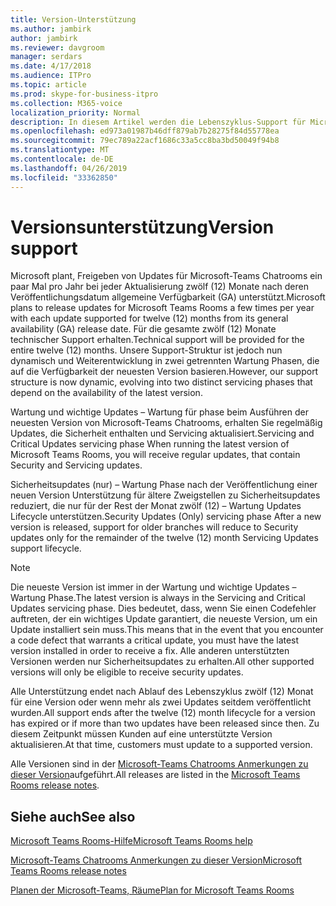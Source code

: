 ```yaml
---
title: Version-Unterstützung
ms.author: jambirk
author: jambirk
ms.reviewer: davgroom
manager: serdars
ms.date: 4/17/2018
ms.audience: ITPro
ms.topic: article
ms.prod: skype-for-business-itpro
ms.collection: M365-voice
localization_priority: Normal
description: In diesem Artikel werden die Lebenszyklus-Support für Microsoft-Teams Chatrooms.
ms.openlocfilehash: ed973a01987b46dff879ab7b28275f84d55778ea
ms.sourcegitcommit: 79ec789a22acf1686c33a5cc8ba3bd50049f94b8
ms.translationtype: MT
ms.contentlocale: de-DE
ms.lasthandoff: 04/26/2019
ms.locfileid: "33362850"
---
```

# <a name="version-support"></a><span data-ttu-id="fbf50-103">Versionsunterstützung</span><span class="sxs-lookup"><span data-stu-id="fbf50-103">Version support</span></span>
 
<span data-ttu-id="fbf50-104">Microsoft plant, Freigeben von Updates für Microsoft-Teams Chatrooms ein paar Mal pro Jahr bei jeder Aktualisierung zwölf (12) Monate nach deren Veröffentlichungsdatum allgemeine Verfügbarkeit (GA) unterstützt.</span><span class="sxs-lookup"><span data-stu-id="fbf50-104">Microsoft plans to release updates for Microsoft Teams Rooms a few times per year with each update supported for twelve (12) months from its general availability (GA) release date.</span></span> <span data-ttu-id="fbf50-105">Für die gesamte zwölf (12) Monate technischer Support erhalten.</span><span class="sxs-lookup"><span data-stu-id="fbf50-105">Technical support will be provided for the entire twelve (12) months.</span></span> <span data-ttu-id="fbf50-106">Unsere Support-Struktur ist jedoch nun dynamisch und Weiterentwicklung in zwei getrennten Wartung Phasen, die auf die Verfügbarkeit der neuesten Version basieren.</span><span class="sxs-lookup"><span data-stu-id="fbf50-106">However, our support structure is now dynamic, evolving into two distinct servicing phases that depend on the availability of the latest  version.</span></span>

<span data-ttu-id="fbf50-107">Wartung und wichtige Updates – Wartung für phase beim Ausführen der neuesten Version von Microsoft-Teams Chatrooms, erhalten Sie regelmäßig Updates, die Sicherheit enthalten und Servicing aktualisiert.</span><span class="sxs-lookup"><span data-stu-id="fbf50-107">Servicing and Critical Updates servicing phase When running the latest  version of Microsoft Teams Rooms, you will receive regular updates, that contain Security and Servicing updates.</span></span>


<span data-ttu-id="fbf50-108">Sicherheitsupdates (nur) – Wartung Phase nach der Veröffentlichung einer neuen Version Unterstützung für ältere Zweigstellen zu Sicherheitsupdates reduziert, die nur für der Rest der Monat zwölf (12) – Wartung Updates Lifecycle unterstützen.</span><span class="sxs-lookup"><span data-stu-id="fbf50-108">Security Updates (Only) servicing phase After a new  version is released, support for older branches will reduce to Security updates only for the remainder of the twelve (12) month Servicing Updates support lifecycle.</span></span>


> [!NOTE]
> <span data-ttu-id="fbf50-109">Die neueste Version ist immer in der Wartung und wichtige Updates – Wartung Phase.</span><span class="sxs-lookup"><span data-stu-id="fbf50-109">The latest version is always in the Servicing and Critical Updates servicing phase.</span></span> <span data-ttu-id="fbf50-110">Dies bedeutet, dass, wenn Sie einen Codefehler auftreten, der ein wichtiges Update garantiert, die neueste Version, um ein Update installiert sein muss.</span><span class="sxs-lookup"><span data-stu-id="fbf50-110">This means that in the event that you encounter a code defect that warrants a critical update, you must have the latest version installed in order to receive a fix.</span></span> <span data-ttu-id="fbf50-111">Alle anderen unterstützten Versionen werden nur Sicherheitsupdates zu erhalten.</span><span class="sxs-lookup"><span data-stu-id="fbf50-111">All other supported  versions will only be eligible to receive security updates.</span></span>

<span data-ttu-id="fbf50-112">Alle Unterstützung endet nach Ablauf des Lebenszyklus zwölf (12) Monat für eine Version oder wenn mehr als zwei Updates seitdem veröffentlicht wurden.</span><span class="sxs-lookup"><span data-stu-id="fbf50-112">All support ends after the twelve (12) month lifecycle for a version has expired or if more than two updates have been released since then.</span></span> <span data-ttu-id="fbf50-113">Zu diesem Zeitpunkt müssen Kunden auf eine unterstützte Version aktualisieren.</span><span class="sxs-lookup"><span data-stu-id="fbf50-113">At that time, customers must update to a supported  version.</span></span>

<span data-ttu-id="fbf50-114">Alle Versionen sind in der [Microsoft-Teams Chatrooms Anmerkungen zu dieser Version](srs2-release-note.md)aufgeführt.</span><span class="sxs-lookup"><span data-stu-id="fbf50-114">All releases are listed in the [Microsoft Teams Rooms release notes](srs2-release-note.md).</span></span> 
 



<span data-ttu-id="fbf50-115"><a name="See"> </a></span><span class="sxs-lookup"><span data-stu-id="fbf50-115"></span></span>  
## <a name="see-also"></a><span data-ttu-id="fbf50-116">Siehe auch</span><span class="sxs-lookup"><span data-stu-id="fbf50-116">See also</span></span>

[<span data-ttu-id="fbf50-117">Microsoft Teams Rooms-Hilfe</span><span class="sxs-lookup"><span data-stu-id="fbf50-117">Microsoft Teams Rooms help</span></span>](https://support.office.com/en-us/article/Skype-Room-Systems-version-2-help-e667f40e-5aab-40c1-bd68-611fe0002ba2)

[<span data-ttu-id="fbf50-118">Microsoft-Teams Chatrooms Anmerkungen zu dieser Version</span><span class="sxs-lookup"><span data-stu-id="fbf50-118">Microsoft Teams Rooms release notes</span></span>](srs2-release-note.md)

[<span data-ttu-id="fbf50-119">Planen der Microsoft-Teams, Räume</span><span class="sxs-lookup"><span data-stu-id="fbf50-119">Plan for Microsoft Teams Rooms</span></span>](skype-room-systems-v2-0.md)